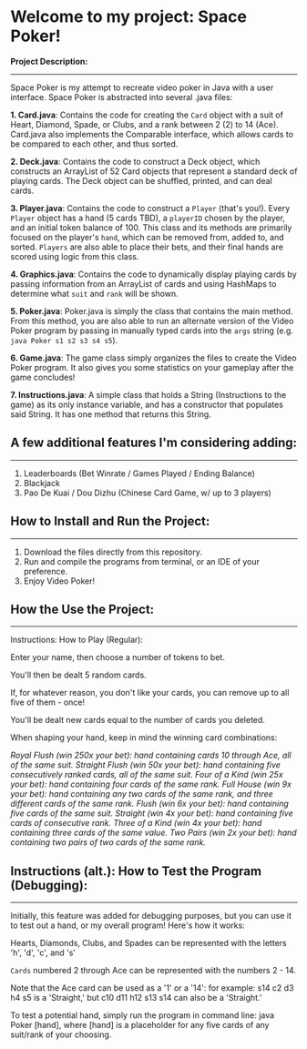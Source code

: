 # Welcome to my project: Space Poker!

**Project Description:**
***
Space Poker is my attempt to recreate video poker in Java with a user interface.
Space Poker is abstracted into several .java files:

**1. Card.java**: Contains the code for creating the `Card` object with a suit of Heart, Diamond, Spade, or Clubs, and a rank between 2 (2) to 14 (Ace). Card.java also implements the Comparable interface, which allows cards to be compared to each other, and thus sorted.

**2. Deck.java**: Contains the code to construct a Deck object, which constructs an ArrayList of 52 Card objects that represent a standard deck of playing cards. The Deck object can be shuffled, printed, and can deal cards.

**3. Player.java**: Contains the code to construct a `Player` (that's you!). Every `Player` object has a hand (5 cards TBD), a `playerID` chosen by the player, and an initial token balance of 100. This class and its methods are primarily focused on the player's `hand`, which can be removed from, added to, and sorted. `Players` are also able to place their bets, and their final hands are scored using logic from this class.

**4. Graphics.java**: Contains the code to dynamically display playing cards by passing information from an ArrayList of cards and using HashMaps to determine what `suit` and `rank` will be shown.

**5. Poker.java**: Poker.java is simply the class that contains the main method. From this method, you are also able to run an alternate version of the Video Poker program by passing in manually typed cards into the `args` string (e.g. `java Poker s1 s2 s3 s4 s5`).

**6. Game.java**: The game class simply organizes the files to create the Video Poker program. It also gives you some statistics on your gameplay after the game concludes!

**7. Instructions.java**: A simple class that holds a String (Instructions to the game) as its only instance variable, and has a constructor that populates said String. It has one method that returns this String.


## A few additional features I'm considering adding:
***
1. Leaderboards (Bet Winrate / Games Played / Ending Balance)
2. Blackjack
3. Pao De Kuai / Dou Dizhu (Chinese Card Game, w/ up to 3 players)



## How to Install and Run the Project:
***
1. Download the files directly from this repository.
2. Run and compile the programs from terminal, or an IDE of your preference.
3. Enjoy Video Poker!


## How the Use the Project:
***                                                                   
Instructions: How to Play (Regular):

Enter your name, then choose a number of tokens to bet.

You'll then be dealt 5 random cards. 

If, for whatever reason, you don't like your cards, you can remove up to all five of them - once!

You'll be dealt new cards equal to the number of cards you deleted.

When shaping your hand, keep in mind the winning card combinations:

*Royal Flush (win 250x your bet): hand containing cards 10 through Ace, all of the same suit.
Straight Flush (win 50x your bet): hand containing five consecutively ranked cards, all of the same suit.
Four of a Kind (win 25x your bet): hand containing four cards of the same rank.
Full House (win 9x your bet): hand containing any two cards of the same rank, and three different cards of the same rank.
Flush (win 6x your bet): hand containing five cards of the same suit.
Straight (win 4x your bet): hand containing five cards of consecutive rank.
Three of a Kind (win 4x your bet): hand containing three cards of the same value.
Two Pairs (win 2x your bet): hand containing two pairs of two cards of the same rank.*

## Instructions (alt.): How to Test the Program (Debugging):
***

Initially, this feature was added for debugging purposes, but you can use it to test out a hand, or my overall program! Here's how it works:

Hearts, Diamonds, Clubs, and Spades can be represented with the letters 'h', 'd', 'c', and 's'

`Cards` numbered 2 through Ace can be represented with the numbers 2 - 14.

Note that the Ace card can be used as a '1' or a '14': for example: s14 c2 d3 h4 s5 is a 'Straight,' but c10 d11 h12 s13 s14 can also be a 'Straight.'

To test a potential hand, simply run the program in command line: java Poker [hand], where [hand] is a placeholder for any five cards of any suit/rank of your choosing.

